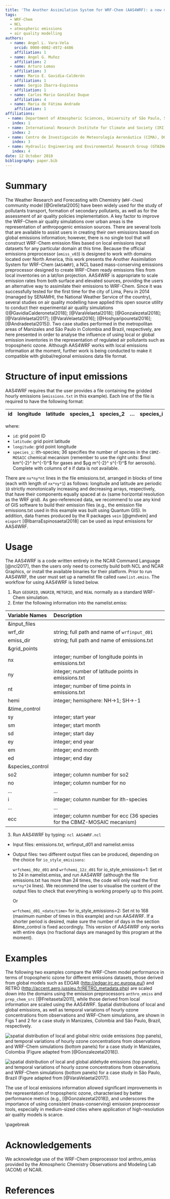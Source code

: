 ```yaml
---
title: 'The Another Assimilation System for WRF-Chem (AAS4WRF): a new mass-conserving emissions preprocessor for WRF-Chem regional modelling'
tags:
  - WRF-Chem
  - NCL
  - atmospheric emissions 
  - air quality modelling
authors:
  - name: Angel L. Vara-Vela
    orcid: 0000-0002-4972-4486
    affiliation: 1 
  - name: Angel G. Muñoz
    affiliation: 2
  - name: Arturo Lomas
    affiliation: 3  
  - name: Mario E. Gavidia-Calderón
    affiliation: 1   
  - name: Sergio Ibarra-Espinosa
    affiliation: 1
  - name: Carlos Mario González Duque
    affiliation: 4   
  - name: Maria de Fátima Andrade
    affiliation: 1   
affiliations:
 - name: Department of Atmospheric Sciences, University of São Paulo, São Paulo, Brazil
   index: 1
 - name: International Research Institute for Climate and Society (IRI), Columbia University, New York, USA
   index: 2
 - name: Centro de Investigación de Meteorología Aeronáutica (CIMA), DGAC, Quito, Ecuador
   index: 3   
 - name: Hydraulic Engineering and Environmental Research Group (GTAIHA), Universidad Nacional de Colombia Sede Manizales, Manizales, Colombia
   index: 4     
date: 12 October 2018
bibliography: paper.bib
---
```


# Summary

The Weather Research and Forecasting with Chemistry (``WRF-Chem``) community model [@Grelletal2005] have been widely used for the study of pollutants transport, formation of secondary pollutants, as well as for the assessment of air quality policies implementation. A key factor to improve the WRF-Chem air quality simulations over urban areas is the representation of anthropogenic emission sources. There are several tools that are available to assist users in creating their own emissions based on global emissions information; however, there is no single tool that will construct WRF-Chem emission files based on local emissions input datasets for any particular domain at this time. Because the official emissions preprocessor (``emiss_v03``) is designed to work with domains located over North America, this work presents the Another Assimilation System for WRF-Chem (``AAS4WRF``), a NCL based mass-conserving emissions preprocessor designed to create WRF-Chem ready emissions files from local inventories on a lat/lon projection. AAS4WRF is appropriate to scale emission rates from both surface and elevated sources, providing the users an alternative way to assimilate their emissions to WRF-Chem. Since it was successfully tested for the first time for the city of Lima, Peru in 2014 (managed by SENAMHI, the National Weather Service of the country), several studies on air quality modelling have applied this open source utility to conduct their experimental air quality simulations ([@GavidiaCalderonetal2018]; [@VaraVelaetal2018]; [@Gonzalezetal2018]; [@VaraVelaetal2017]; [@VaraVelaetal2016]; [@Hoshyaripouretal2016]; [@Andradeetal2015]). Two case studies performed in the metropolitan areas of Manizales and São Paulo in Colombia and Brazil, respectively, are here presented in order to analyse the influence of using local or global emission inventories in the representation of regulated air pollutants such as tropospheric ozone. Although AAS4WRF works with local emissions information at the moment, further work is being conducted to make it compatible with global/regional emissions data file format.

# Structure of input emissions

AAS4WRF requires that the user provides a file containing the gridded hourly emissions (``emissions.txt`` in this example). Each line of the file is required to have the following format:

|  id  |  longitude  |  latitude  |  species_1  |  species_2  |  …  |  species_i  |  species_(i+1)  |  …  |  species_36  |
|:-----|:------------|:-----------|:------------|:------------|:----|:------------|:----------------|:----|:-------------|

where:

* ``id``: grid point ID
* ``latitude``: grid point latitude
* ``longitude``: grid point longitude
* ``species_i``: ith-species; 36 specifies the number of species in the ``CBMZ-MOSAIC`` chemical mecanism (remember to use the right units: $mol km^{-2}^ hr^{-1}^$ for gases and $μg m^{-2}^ s^{-1}^$ for aerosols). Complete with columns of ``0`` if data is not available.

There are ``nx*ny*nt`` lines in the file emissions.txt, arranged in blocks of time (each with length of ``nx*ny*1``) as follows: longitude and latitude are periodic ``1D`` strictly monotonically increasing and decreasing arrays, respectively, that have their components equally spaced at ``dx`` (same horizontal resolution as the WRF grid). As geo-referenced data, we recommend to use any kind of GIS software to build their emission files (e.g., the emission file emissions.txt used in this example was built using Quantum GIS). In addition, data frames produced by the R packages ``vein`` [@gmdvein] and ``eixport`` [@IbarraEspinosaetal2018] can be used as input emissions for AAS4WRF.

# Usage

The AAS4WRF is a code written entirely in the NCAR Command Language [@ncl2017], then the users only need to correctly build both NCL and NCAR Graphics, or install the available binaries for their platform. Prior to run AAS4WRF, the user must set up a namelist file called ``namelist.emiss``. The workflow for using AAS4WRF is listed below.

1. Run ``GEOGRID``, ``UNGRIB``, ``METGRID``, and ``REAL`` normally as a standard WRF-Chem simulation.
2. Enter the following information into the namelist.emiss: 

|  Variable Names  |   Description                                                                        |
|:-----------------|:-------------------------------------------------------------------------------------|
|&input_files      |                                                                                      |
|  wrf_dir         | string; full path and name of ``wrfinput_d01``                                       |
|  emiss_dir       | string; full path and name of emissions.txt                                          |
|&grid_points      |                                                                                      |
|  nx              | integer; number of longitude points in emissions.txt                                 |
|  ny              | integer; number of latitude points in emissions.txt                                  |
|  nt              | integer; number of time points in emissions.txt                                      |
|  hemi            | integer; hemisphere: NH→1; SH→-1                                                     |
|&time_control     |                                                                                      | 
|  sy              | integer; start year                                                                  |
|  sm              | integer; start month                                                                 |
|  sd              | integer; start day                                                                   |
|  ey              | integer; end year                                                                    |
|  em              | integer; end month                                                                   |
|  ed              | integer; end day                                                                     |
|&species_control  |                                                                                      | 
|  so2             | integer; column number for so2                                                       |
|  no              | integer; column number for no                                                        |
|  ...             | ...                                                                                  |
|  i               | integer; column number for ith-species                                               |
|  ...             | ...                                                                                  |
|  ecc             | integer; column number for ecc (36 species for the CBMZ-MOSAIC mecanism)             |

3. Run AAS4WRF by typing: ``ncl AAS4WRF.ncl``

* Input files: emissions.txt, wrfinput_d01 and namelist.emiss

* Output files: two different output files can be produced, depending on the choice for ``io_style_emisisons``:

    ``wrfchemi_00z_d01`` and ``wrfchemi_12z_d01`` for io_style_emissions=1: Set nt to 24 in namelist.emiss, and run AAS4WRF (although the file emissions.txt has more than 24 times, the code will only read the first ``nx*ny*24`` lines). We recommend the user to visualise the content of the output files to check that everything is working properly up to this point.

    Or

    ``wrfchemi_d01_<date/time>`` for io_style_emissions=2: Set nt to 168 (maximum number of times in this example) and run AAS4WRF. If a shorter period is desired, make sure the number of days in the section &time_control is fixed accordingly. This version of AAS4WRF only works with entire days (no fractional days are managed by this program at the moment).

# Examples

The following two examples compare the WRF-Chem model performance in terms of tropospheric ozone for different emissions datasets, those derived from global models such as EDGAR (http://edgar.jrc.ec.europa.eu/) and RETRO (http://accent.aero.jussieu.fr/RETRO_metadata.php) are scaled down into the domains using the emission preprocessors ``anthro_emiss`` and ``prep_chem_src`` [@Freitasetal2011], while those derived from local information are scaled using the AAS4WRF. Spatial distributions of local and global emissions, as well as temporal variations of hourly ozone concentrations from observations and WRF-Chem simulations, are shown in Figs 1 and 2 for a case study in Manizales, Colombia and São Paulo, Brazil, respectively.

![spatial distribution of local and global nitric oxide emissions (top panels), and temporal variations of hourly ozone concentrations from observations and WRF-Chem simulations (bottom panels) for a case study in Manizales, Colombia (Figure adapted from [@Gonzalezetal2018]).](https://github.com/alvv1986/AAS4WRF/blob/master/paper/Manizales.png)

![spatial distribution of local and global aldehyde emissions (top panels), and temporal variations of hourly ozone concentrations from observations and WRF-Chem simulations (bottom panels) for a case study in São Paulo, Brazil (Figure adapted from [@VaraVelaetal2017]).](https://github.com/alvv1986/AAS4WRF/blob/master/paper/SaoPaulo.png)

The use of local emissions information allowed significant improvements in the representation of tropospheric ozone, characterised by better performance metrics (e.g., [@Gonzalezetal2018]), and underscores the importance of using consistent (mass-conserving) emission preprocessor tools, especially in medium-sized cities where application of high-resolution air quality models is scarce.

\pagebreak

# Acknowledgements

We acknowledge use of the WRF-Chem preprocessor tool anthro_emiss provided by the Atmospheric Chemistry Observations and Modeling Lab (ACOM) of NCAR.

# References

